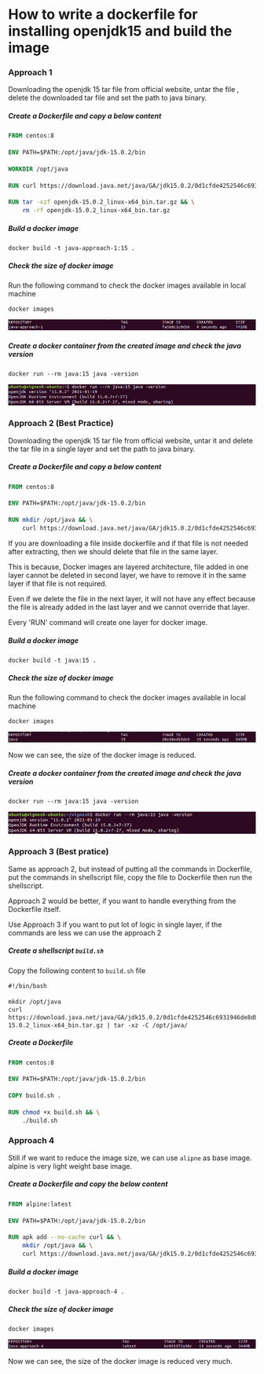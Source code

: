# How to write a dockerfile for installing openjdk15 and build the image

### Approach 1
Downloading the openjdk 15 tar file from official website, untar the file , delete the downloaded tar file and set the path to java binary.

##### Create a Dockerfile and copy a  below content

```Dockerfile
FROM centos:8

ENV PATH=$PATH:/opt/java/jdk-15.0.2/bin

WORKDIR /opt/java

RUN curl https://download.java.net/java/GA/jdk15.0.2/0d1cfde4252546c6931946de8db48ee2/7/GPL/openjdk-15.0.2_linux-x64_bin.tar.gz -o openjdk-15.0.2_linux-x64_bin.tar.gz

RUN tar -xzf openjdk-15.0.2_linux-x64_bin.tar.gz && \
    rm -rf openjdk-15.0.2_linux-x64_bin.tar.gz
```

##### Build a docker image
```
docker build -t java-approach-1:15 .
```

##### Check the size of docker image
Run the following command to check the docker images available in local machine
```
docker images
```
![Docker Images](/docker/tutorials/Dockerfile/images/openjdk-15-approach-1-docker-images.png)

##### Create a docker container from the created image and check the java version
```
docker run --rm java:15 java -version
```
![checking java version](/docker/tutorials/Dockerfile/images/openjdk-15-checking-java-version.png)

### Approach 2 (Best Practice)
Downloading the openjdk 15 tar file from official website, untar it and delete the tar file in a single layer and set the path to java binary.

##### Create a Dockerfile and copy a below content
```Dockerfile
FROM centos:8

ENV PATH=$PATH:/opt/java/jdk-15.0.2/bin

RUN mkdir /opt/java && \
    curl https://download.java.net/java/GA/jdk15.0.2/0d1cfde4252546c6931946de8db48ee2/7/GPL/openjdk-15.0.2_linux-x64_bin.tar.gz | tar -xz -C /opt/java/
```
If you are downloading a file inside dockerfile and if that file is not needed after extracting, then we should delete that file in the same layer.

This is because, Docker images are layered architecture, file added in one layer cannot be deleted in second layer, we have to remove it in the same layer if that file is not required.

Even if we delete the file in the next layer, it will not have any effect because the file is already added in the last layer and we cannot override that layer.

Every 'RUN' command will create one layer for docker image.

##### Build a docker image
```
docker build -t java:15 .
```

##### Check the size of docker image
Run the following command to check the docker images available in local machine
```
docker images
```
![](/docker/tutorials/Dockerfile/images/openjdk-15-reduced-docker-images.png)

Now we can see, the size of the docker image is reduced.

##### Create a docker container from the created image and check the java version
```
docker run --rm java:15 java -version
```
![checking java version](/docker/tutorials/Dockerfile/images/openjdk-15-reduced-checking-java-version.png)

### Approach 3 (Best pratice)
Same as approach 2, but instead of putting all the commands in Dockerfile, put the commands in shellscript file, copy the file to Dockerfile then run the shellscript.

Approach 2 would be better, if you want to handle everything from the Dockerfile itself.

Use Approach 3 if you want to put lot of logic in single layer, if the commands are less we can use the approach 2

##### Create a shellscript `build.sh`
Copy the following content to `build.sh` file

```Shell
#!/bin/bash

mkdir /opt/java
curl https://download.java.net/java/GA/jdk15.0.2/0d1cfde4252546c6931946de8db48ee2/7/GPL/openjdk-15.0.2_linux-x64_bin.tar.gz | tar -xz -C /opt/java/
```

##### Create a Dockerfile
```Dockerfile
FROM centos:8

ENV PATH=$PATH:/opt/java/jdk-15.0.2/bin

COPY build.sh .

RUN chmod +x build.sh && \
    ./build.sh
```

### Approach 4
Still if we want to reduce the image size, we can use `alipne` as base image. alpine is very light weight base image.

##### Create a Dockerfile and copy the below content
```Dockerfile
FROM alpine:latest

ENV PATH=$PATH:/opt/java/jdk-15.0.2/bin

RUN apk add --no-cache curl && \
    mkdir /opt/java && \
    curl https://download.java.net/java/GA/jdk15.0.2/0d1cfde4252546c6931946de8db48ee2/7/GPL/openjdk-15.0.2_linux-x64_bin.tar.gz | tar -xz -C /opt/java/
```

##### Build a docker image
```
docker build -t java-approach-4 .
```

##### Check the size of docker image
```
docker images
```
![](/docker/tutorials/Dockerfile/images/openjdk-15-approach-4-docker-images.png)

Now we can see, the size of the docker image is reduced very much.

